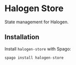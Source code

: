# Halogen Store

State management for Halogen.

## Installation

Install `halogen-store` with Spago:

```purs
spago install halogen-store
```

